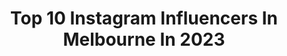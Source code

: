 ---
title: Top 10 Instagram Influencers In Melbourne In 2023
description: >-
  Find top Instagram influencers in Melbourne in 2023. Most popular hashtags: #melbourne #mom #reelsinstagram.
platform: Instagram
hits: 775
text_top: See the best Instagram accounts on inBeat.
text_bottom: Our database aggregates 775 Instagram influencers like this in Melbourne, Australia for you to collaborate.
profiles:
  - username: "princesshoneybelle"
    fullname: >-
      HONEY | Cat Chef | Princess
    bio: >-
      🎀 Daily Dose of Sweetness 🧁 Mixy Mix Weekly Recipes 🎂 October 20, 2019 🏰 Melbourne, Australia 💖 Adopt Don’t Shop 👛 @belle.by.honey
    location: "Australia"
    followers: 151482
    engagement: 1002
    commentsToLikes: 0.033815
    id: ck8t3oy6m3y5y0j78ika48mor
    verified: false
    hashtags: "#comedy, #contentcreator, #catscatscats, #weeklyfluff"
  - username: "editionalbeauty"
    fullname: >-
      ⚡️editional beauty⚡️
    bio: >-
      🌸 beauty obsessed 🌸 melbourne, australia 🌸 editionalbeauty@gmail.com
    location: "Australia"
    followers: 13565
    engagement: 496
    commentsToLikes: 0.155522
    id: ck5c05d2hsh9m0i11o1yt0e9n
    verified: false
    hashtags: "#meccamoment, #luxuryfragrance, #fragrancecollection, #skincareroutine"
  - username: "miss2ariki"
    fullname: >-
      Tash Tuariki
    bio: >-
      Founder & Creator of @manea_skin ▫️14 Clinic locations - Aus wide▫️ 📍Melbourne 🇨🇰 Cook Island / Australian 🏋🏻‍♀️ @luxefitness #Natasha2021
    location: "Australia"
    followers: 79065
    engagement: 567
    commentsToLikes: 0.021891
    id: ck5c398e1yu8k0i11uk21grge
    verified: false
    hashtags: "#ambassador, #lockdownbirthday, #mom, #babygirl"
  - username: "junclarekim"
    fullname: >-
      JUN KIM
    bio: >-
      Aspiring academic, part-time content creator Based in Naarm (Melbourne) Tiktok: @junclarekim ✉️: junkim.instagram@gmail.com
    location: "Australia"
    followers: 13284
    engagement: 342
    commentsToLikes: 0.046836
    id: ck8t85l9wj6tf0j7827j65yse
    verified: false
    hashtags: "#dreamyaesthetic, #momentsofchic, #aeccxinfluencers, #melbourne"
  - username: "mymelbournediary"
    fullname: >-
      Sanjana | My Melbourne Diary 🇦🇺📔❤️✨
    bio: >-
      -Documenting my life in #Melbourne🇦🇺- Places to visit✨Food🧆Coffee☕️Parks🌳 Beaches🏝Sunsets🌅Nightlife🥂 ✈️- @travel.withsanj 💌mymelbournediary@gmail.com
    location: "Australia"
    followers: 100288
    engagement: 282
    commentsToLikes: 0.010668
    id: clb3r3bew3l0l0i23eml0zqww
    verified: false
    hashtags: "#melbourne, #sydney, #christmasinmelbourne, #brisbane"
  - username: "get_fit_lauren"
    fullname: >-
      L A U R E N   T O O H E Y 💕
    bio: >-
      Follow my journey to a happier healthier life 💕 Real•Raw•Inspire•Uplift 🤩 🔪 VSG 18 RNY 21 👇🏽105kgs 💪🏽 📍 Melbourne 🇦🇺 👩🏼‍🍳 @get_thermo_lauren
    location: "Australia"
    followers: 24220
    engagement: 93
    commentsToLikes: 0.030675
    id: cksgfi7yv9iqa0j23u4fs64to
    verified: false
    hashtags: "#mumlife, #ford, #proud, #loveyou"
  - username: "nurann_saad"
    fullname: >-
      F 4 Ś H Í Ø Ń 📸⛓
    bio: >-
      🇹🇷🇮🇶 📍Melbourne, Aus🇦🇺
    location: "Australia"
    followers: 7426
    engagement: 1660
    commentsToLikes: 0.121885
    id: ck15ti5sii74e0i19z5fvok3f
    verified: false
    hashtags: ""
  - username: "harveypetito"
    fullname: >-
      Harvey Petito
    bio: >-
      📍Melbourne, Australia
    location: "Australia"
    followers: 630579
    engagement: 500
    commentsToLikes: 0.037532
    id: ck0tzj93gqh5q0i191agtrpmm
    verified: true
    hashtags: "#chadstonefashion, #allkindspartner, #unisex, #moombafestival2021"
  - username: "tshadelrosario"
    fullname: >-
      𝐓𝐈𝐒𝐇 ♡
    bio: >-
      𝘠𝘰𝘶𝘳 𝘴𝘩𝘺 𝘐𝘕𝘛𝘑 𝘸𝘪𝘵𝘩 𝘢 𝘭𝘰𝘵 𝘰𝘧 𝘵𝘦𝘢 ☽꙳✧ 📍 Melbourne | 🇵🇭x😉 💌 tishcollabs@gmail.com 🔓@tshascloset pre-loved outfits
    location: "Australia"
    followers: 76358
    engagement: 820
    commentsToLikes: 0.037562
    id: ck1382yi8e94m0i19dvvazppu
    verified: false
    hashtags: ""
  - username: "shaniakufner_"
    fullname: >-
      shania
    bio: >-
      Melbourne, Aus I fly for a living, and take ridiculous amounts of photos of myself for fun 🦋🦖🍄🧚🏼🌙🥑 ✉️ shania.kufner96@hotmail.com
    location: "Australia"
    followers: 42599
    engagement: 435
    commentsToLikes: 0.061587
    id: ck0tyij5ymz1s0i19s0gue21w
    verified: false
    hashtags: "#disneyxcasetify, #highpointsc, #hpshoppingday"
---